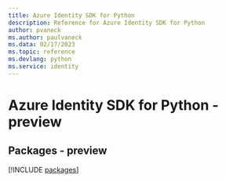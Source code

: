 ```yaml
---
title: Azure Identity SDK for Python
description: Reference for Azure Identity SDK for Python
author: pvaneck
ms.author: paulvaneck
ms.data: 02/17/2023
ms.topic: reference
ms.devlang: python
ms.service: identity
---
```

# Azure Identity SDK for Python - preview
## Packages - preview
[!INCLUDE [packages](identity-index.md)]